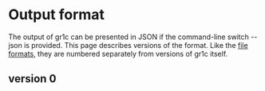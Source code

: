 Output format
=============

The output of gr1c can be presented in JSON if the command-line switch --json is
provided. This page describes versions of the format.  Like the [file
formats](./formats.md), they are numbered separately from versions of gr1c
itself.

<h2 id="gr1coutv0">version 0</h2>
